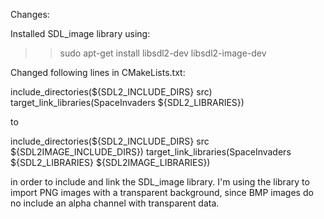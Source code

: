 Changes:

Installed SDL_image library using:
>> sudo apt-get install libsdl2-dev libsdl2-image-dev

Changed following lines in CMakeLists.txt:

include_directories(${SDL2_INCLUDE_DIRS} src)
target_link_libraries(SpaceInvaders ${SDL2_LIBRARIES})

to

include_directories(${SDL2_INCLUDE_DIRS} src ${SDL2IMAGE_INCLUDE_DIRS})
target_link_libraries(SpaceInvaders ${SDL2_LIBRARIES} ${SDL2IMAGE_LIBRARIES})

in order to include and link the SDL_image library. I'm using the library to import PNG images with a transparent background, since
BMP images do no include an alpha channel with transparent data.